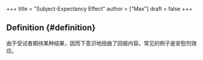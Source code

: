 +++
title = "Subject-Expectancy Effect"
author = ["Max"]
draft = false
+++

## Definition {#definition}

由于受试者期待某种结果，因而下意识地扭曲了回报内容。常见的例子是安慰剂效应。
